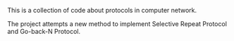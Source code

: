 This is a collection of code about protocols in computer network.

The project attempts a new method to implement Selective Repeat Protocol and Go-back-N Protocol.
